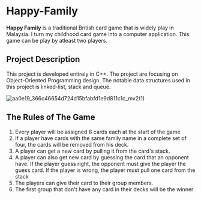 # Happy-Family
**Happy Family** is a traditional British card game that is widely play in Malaysia. I turn my childhood card game into a computer application. This game can be play by atleast two players.

## Project Description
This project is developed entirely in C++. The project are focusing on Object-Oriented Programming design. The notable data structures used in this project is linked-list, stack and queue.

![aa0e19_366c46654d724d15bfabfd1e9d811c1c_mv2(1)](https://user-images.githubusercontent.com/71698316/210731279-9ca100ce-2c81-4f01-a91c-79617325edfa.gif)


## The Rules of The Game
1) Every player will be assigned 8 cards each at the start of the game
2) If a player have cards with the same family name in a complete set of four, the cards will be removed from his deck.
3) A player can get a new card by pulling it from the card's stack.
4) A player can also get new card by guessing the card that an opponent have. If the player guess right,
the opponent must give the player the guess card. If the player is wrong, the player must pull one card from
the stack
5) The players can give their card to their group members.
6) The first group that don't have any card in their decks will be the winner
